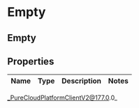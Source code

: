 # Empty

## Empty

## Properties

|Name | Type | Description | Notes|
|------------ | ------------- | ------------- | -------------|



_PureCloudPlatformClientV2@177.0.0_
